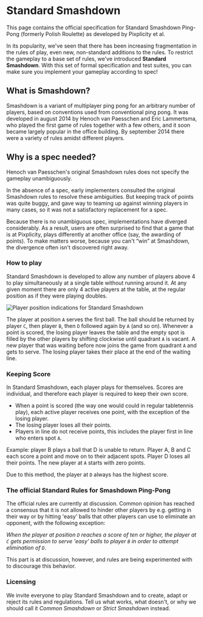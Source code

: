 Standard Smashdown
=================

This page contains the official specification for Standard Smashdown Ping-Pong (formerly Polish Roulette) as developed by Pixplicity et al.

In its popularity, we've seen that there has been increasing fragmentation in the rules of play, even new, non-standard additions to the rules. To restrict the gameplay to a base set of rules, we've introduced **Standard Smashdown**. With this set of formal specification and test suites, you can make sure you implement your gameplay according to spec!


## What is Smashdown?

Smashdown is a variant of multiplayer ping pong for an arbitrary number of players, based on conventions used from conventional ping pong. It was developed in august 2014 by Henoch van Paesschen and Eric Lammertsma, who played the first game of rules together with a few others, and it soon became largely popular in the office building. By september 2014 there were a variety of rules amidst different players.


## Why is a spec needed?

Henoch van Paesschen's original Smashdown rules does not specify the gameplay unambiguously.

In the absence of a spec, early implementers consulted the original Smashdown rules to resolve these ambiguities. But keeping track of points was quite buggy, and gave way to teaming up against winning players in many cases, so it was not a satisfactory replacement for a spec.

Because there is no unambiguous spec, implementations have diverged considerably. As a result, users are often surprised to find that a game that is at Pixplicity, plays differently at another office (say, the awarding of points). To make matters worse, because you can't “win” at Smashdown, the divergence often isn't discovered right away.


### How to play

Standard Smashdown is developed to allow any number of players above 4 to play simultaneously at a single table without running around it. At any given moment there are only 4 active players at the table, at the regular position as if they were playing doubles.

![Player position indications for Standard Smashdown](https://i.imgur.com/As0zVoN.png)

The player at position `A` serves the first ball. The ball should be returned by player `C`, then player `B`, then `D` followed again by `A` (and so on). Whenever a point is scored, the losing player leaves the table and the empty spot is filled by the other players by shifting clockwise until quadrant `A` is vacant. A new player that was waiting before now joins the game from quadrant `A` and gets to serve. The losing player takes their place at the end of the waiting line.


### Keeping Score

In Standard Smashdown, each player plays for themselves. Scores are individual, and therefore each player is required to keep their own score.

* When a point is scored (the way one would could in regular tabletennis play), each active player receives one point, with the exception of the losing player.
* The losing player loses all their points.
* Players in line do not receive points, this includes the player first in line who enters spot `A`.
 
Example: player B plays a ball that D is unable to return. Player A, B and C each score a point and move on to their adjacent spots. Player D loses all their points. The new player at `A` starts with zero points.

Due to this method, the player at `D` always has the highest score.


### The official Standard Rules for Smashdown Ping-Pong

The official rules are currently at discussion. Common opinion has reached a consensus that it is not allowed to hinder other players by e.g. getting in their way or by hitting 'easy' balls that other players can use to eliminate an opponent, with the following exception:

_When the player at position `D` reaches a score of ten or higher, the player at `C` gets permission to serve 'easy' balls to player `B` in order to attempt elimination of `D`_.

This part is at discussion, however, and rules are being experimented with to discourage this behavior.


### Licensing

We invite everyone to play Standard Smashdown and to create, adapt or reject its rules and regulations. Tell us what works, what doesn't, or why we should call it *Common Smashdown* or *Strict Smashdown* instead.
